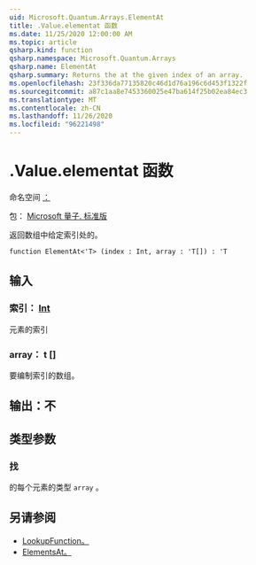 ```yaml
---
uid: Microsoft.Quantum.Arrays.ElementAt
title: .Value.elementat 函数
ms.date: 11/25/2020 12:00:00 AM
ms.topic: article
qsharp.kind: function
qsharp.namespace: Microsoft.Quantum.Arrays
qsharp.name: ElementAt
qsharp.summary: Returns the at the given index of an array.
ms.openlocfilehash: 23f336da77135820c46d1d76a196c6d453f1322f
ms.sourcegitcommit: a87c1aa8e7453360025e47ba614f25b02ea84ec3
ms.translationtype: MT
ms.contentlocale: zh-CN
ms.lasthandoff: 11/26/2020
ms.locfileid: "96221498"
---
```

# <a name="elementat-function"></a>.Value.elementat 函数

命名空间 [：](xref:Microsoft.Quantum.Arrays)

包： [Microsoft 量子. 标准版](https://nuget.org/packages/Microsoft.Quantum.Standard)


返回数组中给定索引处的。

```qsharp
function ElementAt<'T> (index : Int, array : 'T[]) : 'T
```


## <a name="input"></a>输入

### <a name="index--int"></a>索引： [Int](xref:microsoft.quantum.lang-ref.int)

元素的索引


### <a name="array--t"></a>array： t []

要编制索引的数组。



## <a name="output--t"></a>输出：不



## <a name="type-parameters"></a>类型参数

### <a name="t"></a>找

的每个元素的类型 `array` 。

## <a name="see-also"></a>另请参阅

- [LookupFunction。](xref:Microsoft.Quantum.Arrays.LookupFunction)
- [ElementsAt。](xref:Microsoft.Quantum.Arrays.ElementsAt)